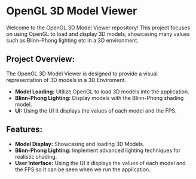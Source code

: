 # OpenGL 3D Model Viewer

Welcome to the OpenGL 3D Model Viewer repository! This project focuses on using OpenGL to load and display 3D models, showcasing many values such as Blinn-Phong lighting etc in a 3D environment.

## Project Overview:

The OpenGL 3D Model Viewer is designed to provide a visual representation of 3D models in a 3D Enviroment. 

- **Model Loading:** Utilize OpenGL to load 3D models into the application.
- **Blinn-Phong Lighting:** Display models with the Blinn-Phong shading model.
- **UI:** Using the UI it displays the values of each model and the FPS.

## Features:
- **Model Display:** Showcasing and loading 3D Models.
- **Blinn-Phong Lighting:** Implement advanced lighting techniques for realistic shading.
- **User Interface:** Using the UI it displays the values of each model and the FPS so it can be seen when we run the application.

